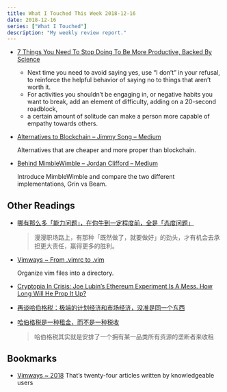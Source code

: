 ```yaml
---
title: What I Touched This Week 2018-12-16
date: 2018-12-16
series: ["What I Touched"]
description: "My weekly review report."
---
```


* [7 Things You Need To Stop Doing To Be More Productive, Backed By Science](https://medium.com/s/story/7-things-you-need-to-stop-doing-to-be-more-productive-backed-by-science-a988c17383a6)

    - Next time you need to avoid saying yes, use “I don’t” in your refusal, to reinforce the helpful behavior of saying no to things that aren’t worth it.
    - For activities you shouldn’t be engaging in, or negative habits you want to break, add an element of difficulty, adding on a 20-second roadblock,
    - a certain amount of solitude can make a person more capable of empathy towards others.

* [Alternatives to Blockchain – Jimmy Song – Medium](https://medium.com/@jimmysong/alternatives-to-blockchain-9f858c0a1f2d)

    Alternatives that are cheaper and more proper than blockchain.

* [Behind MimbleWimble – Jordan Clifford – Medium](https://medium.com/@jcliff/behind-mimblewimble-cd9da78a00e9)

    Introduce MimbleWimble and compare the two different implementations, Grin vs Beam.

## Other Readings

* [哪有那么多「能力问题」，在你牛到一定程度前，全是「态度问题」](https://mp.weixin.qq.com/s/2EOftcvUCD3gb8ztHCEnsA)

    > 漫漫职场路上，有那种「既然做了，就要做好」的劲头，才有机会去承担更大责任，赢得更多的胜利。

* [Vimways ~ From .vimrc to .vim](https://vimways.org/2018/from-vimrc-to-vim/)

    Organize vim files into a directory.

* [Cryptopia In Crisis: Joe Lubin’s Ethereum Experiment Is A Mess. How Long Will He Prop It Up?](https://www.forbes.com/sites/jeffkauflin/2018/12/05/cryptopia-in-crisis-billionaire-joe-lubins-ethereum-experiment-is-a-mess-how-long-will-he-prop-it-up/?from=groupmessage#41087e352f0a)

* [再谈哈伯格税：极端的计划经济和市场经济，没准是同一个东西](https://mp.weixin.qq.com/s/EzdWkbPaVtgY604Ru4oqng)
* [哈伯格税是一种租金，而不是一种税收](https://mp.weixin.qq.com/s/udvwDoMACcMiZAqXF4FO3Q)

    > 哈伯格税其实就是安排了一个拥有某一品类所有资源的垄断者来收租

## Bookmarks

- [Vimways ~ 2018](https://vimways.org/2018/) That’s twenty-four articles written by knowledgeable users
